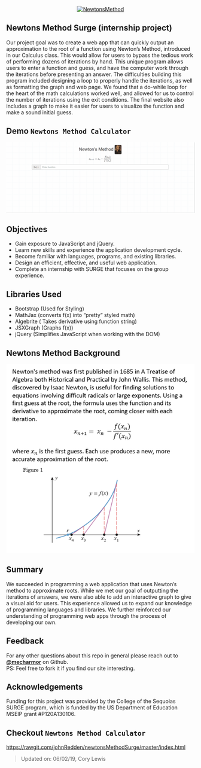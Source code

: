<p align="center">
<a href="https://rawgit.com/johnRedden/newtonsMethodSurge/master/index.html">
<img alt="NewtonsMethod" src="https://github.com/mecharmor/Newtons-Method-Surge/blob/master/pictures/isaac_newton.jpg" width="250">
</a>
</p>

## Newtons Method Surge (internship project)
Our project goal was to create a web app that can quickly output an approximation to the root of a function using Newton’s Method, introduced in our Calculus class. This would allow for users to bypass the tedious work of performing dozens of iterations by hand. This unique program allows users to enter a function and guess, and have the computer work through the iterations before presenting an answer. The difficulties building this program included designing a loop to properly handle the iterations, as well as formatting the graph and web page. We found that a do-while loop for the heart of the math calculations worked well, and allowed for us to control the number of iterations using the exit conditions. The final website also includes a graph to make it easier for users to visualize the function and make a sound initial guess.

## Demo `Newtons Method Calculator`
![daug_demo](https://github.com/mecharmor/Newtons-Method-Surge/blob/master/pictures/NewtonsMethod%20-%20sample.gif)

## Objectives
* Gain exposure to JavaScript and jQuery.
* Learn new skills and experience the application development cycle.
* Become familiar with languages, programs, and existing libraries.
* Design an efficient, effective, and useful web application.
* Complete an internship with SURGE that focuses on the group experience.

## Libraries Used
* Bootstrap (Used for Styling)
* MathJax  (converts f(x) into “pretty” styled math)
* Algebrite ( Takes derivative using function string)
* JSXGraph (Graphs f(x))
* jQuery (Simplifies JavaScript when working with the DOM)

## Newtons Method Background
<p align="left">
<a href="https://rawgit.com/johnRedden/newtonsMethodSurge/master/index.html">
<img alt="NewtonsMethod" src="https://github.com/mecharmor/Newtons-Method-Surge/blob/master/pictures/NewtonsMethod-Background.PNG">
</a>
</p>

## Summary
We succeeded in programming a web application that uses Newton’s method to approximate roots. While we met our goal of outputting the iterations of answers, we were also able to add an interactive graph to give a visual aid for users. This experience allowed us to expand our knowledge of programming languages and libraries. We further reinforced our understanding of programming web apps through the process of developing our own.

## Feedback
For any other questions about this repo in general please reach out to [**@mecharmor**](https://github.com/mecharmor) on Github. <br>
PS: Feel free to fork it if you find our site interesting.

## Acknowledgements
Funding for this project was provided by the College of the Sequoias SURGE program, which is funded by the US Department of Education MSEIP grant #P120A130106.

## Checkout `Newtons Method Calculator`
https://rawgit.com/johnRedden/newtonsMethodSurge/master/index.html

> Updated on: 06/02/19, Cory Lewis
